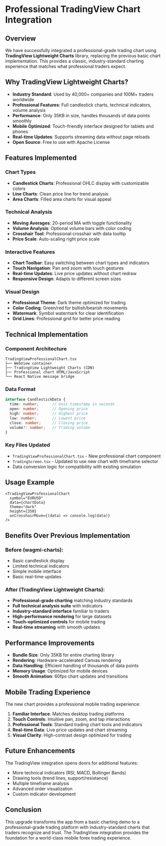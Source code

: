 # Professional TradingView Chart Integration

## Overview

We have successfully integrated a professional-grade trading chart using **TradingView Lightweight Charts** library, replacing the previous basic chart implementation. This provides a classic, industry-standard charting experience that matches what professional traders expect.

## Why TradingView Lightweight Charts?

- **Industry Standard**: Used by 40,000+ companies and 100M+ traders worldwide
- **Professional Features**: Full candlestick charts, technical indicators, volume analysis
- **Performance**: Only 35KB in size, handles thousands of data points smoothly
- **Mobile Optimized**: Touch-friendly interface designed for tablets and phones
- **Real-time Updates**: Supports streaming data without page reloads
- **Open Source**: Free to use with Apache License

## Features Implemented

### Chart Types
- **Candlestick Charts**: Professional OHLC display with customizable colors
- **Line Charts**: Clean price line for trend analysis
- **Area Charts**: Filled area charts for visual appeal

### Technical Analysis
- **Moving Averages**: 20-period MA with toggle functionality
- **Volume Analysis**: Optional volume bars with color coding
- **Crosshair Tool**: Professional crosshair with data tooltip
- **Price Scale**: Auto-scaling right price scale

### Interactive Features
- **Chart Toolbar**: Easy switching between chart types and indicators
- **Touch Navigation**: Pan and zoom with touch gestures
- **Real-time Updates**: Live price updates without chart redraw
- **Responsive Design**: Adapts to different screen sizes

### Visual Design
- **Professional Theme**: Dark theme optimized for trading
- **Color Coding**: Green/red for bullish/bearish movements
- **Watermark**: Symbol watermark for clear identification
- **Grid Lines**: Professional grid for better price reading

## Technical Implementation

### Component Architecture
```
TradingViewProfessionalChart.tsx
├── WebView container
├── TradingView Lightweight Charts (CDN)
├── Professional chart HTML/JavaScript
└── React Native message bridge
```

### Data Format
```typescript
interface CandlestickData {
  time: number;      // Unix timestamp in seconds
  open: number;      // Opening price
  high: number;      // Highest price
  low: number;       // Lowest price
  close: number;     // Closing price
  volume?: number;   // Trading volume
}
```

### Key Files Updated
- `TradingViewProfessionalChart.tsx` - New professional chart component
- `TradingScreen.tsx` - Updated to use new chart with timeframe selector
- Data conversion logic for compatibility with existing simulation

## Usage Example

```tsx
<TradingViewProfessionalChart
  symbol="EURUSD"
  data={chartData}
  theme="dark"
  height={350}
  onCrosshairMove={(data) => console.log(data)}
/>
```

## Benefits Over Previous Implementation

### Before (wagmi-charts):
- Basic candlestick display
- Limited technical indicators
- Simple mobile interface
- Basic real-time updates

### After (TradingView Lightweight Charts):
- **Professional-grade charting** matching industry standards
- **Full technical analysis suite** with indicators
- **Industry-standard interface** familiar to traders
- **High-performance rendering** for large datasets
- **Touch-optimized controls** for mobile trading
- **Real-time streaming** with smooth updates

## Performance Improvements

- **Bundle Size**: Only 35KB for entire charting library
- **Rendering**: Hardware-accelerated Canvas rendering
- **Data Handling**: Efficient handling of thousands of data points
- **Memory Usage**: Optimized for mobile devices
- **Smooth Animation**: 60fps chart updates and transitions

## Mobile Trading Experience

The new chart provides a professional mobile trading experience:

1. **Familiar Interface**: Matches desktop trading platforms
2. **Touch Controls**: Intuitive pan, zoom, and tap interactions
3. **Professional Tools**: Standard trading chart tools and indicators
4. **Real-time Data**: Live price updates and chart streaming
5. **Visual Clarity**: High-contrast design optimized for trading

## Future Enhancements

The TradingView integration opens doors for additional features:

- More technical indicators (RSI, MACD, Bollinger Bands)
- Drawing tools (trend lines, support/resistance)
- Multiple timeframe analysis
- Advanced order visualization
- Custom indicator development

## Conclusion

This upgrade transforms the app from a basic charting demo to a professional-grade trading platform with industry-standard charts that traders recognize and trust. The TradingView integration provides the foundation for a world-class mobile forex trading experience.
